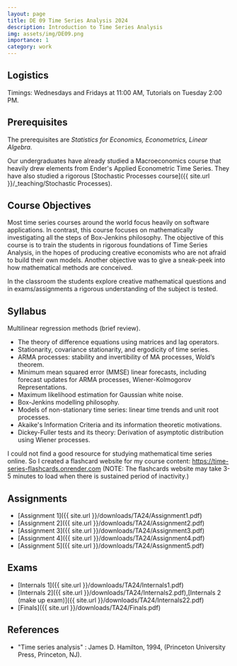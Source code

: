 ```yaml
---
layout: page
title: DE 09 Time Series Analysis 2024
description: Introduction to Time Series Analysis
img: assets/img/DE09.png
importance: 1
category: work
---
```

## Logistics 

Timings: Wednesdays and Fridays at 11:00 AM, Tutorials on Tuesday 2:00 PM.

## Prerequisites

The prerequisites are *Statistics for Economics, Econometrics, Linear Algebra.*

Our undergraduates have already studied a Macroeconomics course that heavily drew elements from Ender's Applied Econometric Time Series. They have also studied a rigorous [Stochastic Processes course]({{ site.url }}/_teaching/Stochastic Processes). 
## Course Objectives

Most time series courses around the world focus heavily on software applications.  In contrast, this course focuses on mathematically investigating all the steps of Box-Jenkins philosophy. The objective of this course is to train the students in rigorous foundations of Time Series Analysis, in the hopes of producing creative economists who are not afraid to build their own models. Another objective was to give a sneak-peek into how mathematical methods are conceived.

In the classroom the students explore creative mathematical questions and in exams/assignments a rigorous understanding of the subject is tested.
## Syllabus

Multilinear regression methods (brief review).

- The theory of difference equations using matrices and lag operators.
- Stationarity, covariance stationarity, and ergodicity of time series.
- ARMA processes: stability and invertibility of MA processes, Wold’s theorem.
- Minimum mean squared error (MMSE) linear forecasts, including forecast updates for ARMA processes, Wiener-Kolmogorov Representations.
- Maximum likelihood estimation for Gaussian white noise.
- Box-Jenkins modelling philosophy.
- Models of non-stationary time series: linear time trends and unit root processes.
- Akaike's Information Criteria and its information theoretic motivations.
- Dickey-Fuller tests and its theory: Derivation of asymptotic distribution using Wiener processes.

I could not find a good resource for studying mathematical time series online. So I created a flashcard website for my course content: https://time-series-flashcards.onrender.com
(NOTE: The flashcards website may take 3-5 minutes to load when there is sustained period of inactivity.)
## Assignments

- [Assignment 1]({{ site.url }}/downloads/TA24/Assignment1.pdf)
- [Assignment 2]({{ site.url }}/downloads/TA24/Assignment2.pdf)
- [Assignment 3]({{ site.url }}/downloads/TA24/Assignment3.pdf)
- [Assignment 4]({{ site.url }}/downloads/TA24/Assignment4.pdf) 
- [Assignment 5]({{ site.url }}/downloads/TA24/Assignment5.pdf)
## Exams
- [Internals 1]({{ site.url }}/downloads/TA24/Internals1.pdf)
-  [Internals 2]({{ site.url }}/downloads/TA24/Internals2.pdf),[Internals 2 (make up exam)]({{ site.url }}/downloads/TA24/Internals22.pdf)
-  [Finals]({{ site.url }}/downloads/TA24/Finals.pdf)
## References
- "Time series analysis" : James D. Hamilton, 1994, (Princeton University Press, Princeton, NJ).

